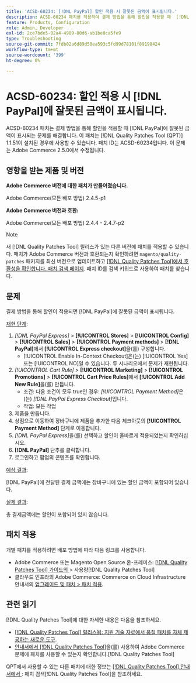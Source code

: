 ```yaml
---
title: 'ACSD-60234: [!DNL PayPal] 할인 적용 시 잘못된 금액이 표시됩니다.'
description: ACSD-60234 패치를 적용하여 결제 방법을 통해 할인을 적용할 때  [!DNL PayPal] 잘못된 금액이 표시되는 Adobe Commerce 문제를 해결합니다.
feature: Products, Configuration
role: Admin, Developer
exl-id: 2ce7bde5-02a4-4989-80d6-ab1be0ca5fe9
type: Troubleshooting
source-git-commit: 7fdb02a6d89d50ea593c5fd99d78101f89198424
workflow-type: tm+mt
source-wordcount: '399'
ht-degree: 0%

---
```


# ACSD-60234: 할인 적용 시 [!DNL PayPal]에 잘못된 금액이 표시됩니다.

ACSD-60234 패치는 결제 방법을 통해 할인을 적용할 때 [!DNL PayPal]에 잘못된 금액이 표시되는 문제를 해결합니다. 이 패치는 [!DNL Quality Patches Tool (QPT)] 1.1.51이 설치된 경우에 사용할 수 있습니다. 패치 ID는 ACSD-60234입니다. 이 문제는 Adobe Commerce 2.5.0에서 수정됩니다.

## 영향을 받는 제품 및 버전

**Adobe Commerce 버전에 대한 패치가 만들어졌습니다.**

Adobe Commerce(모든 배포 방법) 2.4.5-p1

**Adobe Commerce 버전과 호환:**

Adobe Commerce(모든 배포 방법) 2.4.4 - 2.4.7-p2

>[!NOTE]
>
>새 [!DNL Quality Patches Tool] 릴리스가 있는 다른 버전에 패치를 적용할 수 있습니다. 패치가 Adobe Commerce 버전과 호환되는지 확인하려면 `magento/quality-patches` 패키지를 최신 버전으로 업데이트하고 [[!DNL Quality Patches Tool]에서 호환성을 확인합니다. 패치 검색 페이지](https://experienceleague.adobe.com/tools/commerce-quality-patches/index.html). 패치 ID를 검색 키워드로 사용하여 패치를 찾습니다.

## 문제

결제 방법을 통해 할인이 적용되면 [!DNL PayPal]에 잘못된 금액이 표시됩니다.

<u>재현 단계</u>:

1. *[!DNL PayPal Express]* > **[!UICONTROL Stores]** > **[!UICONTROL Config]** > **[!UICONTROL Sales]** > **[!UICONTROL Payment methods]** > **[!DNL PayPal]**&#x200B;에서 **[!UICONTROL Express checkout]**&#x200B;을(를) 구성합니다.
   * [!UICONTROL Enable In-Context Checkout]은(는) [!UICONTROL Yes] 또는 [!UICONTROL NO]일 수 있습니다. 두 시나리오에서 문제가 재현됩니다.
1. *[!UICONTROL Cart Rule]* > **[!UICONTROL Marketing]** > **[!UICONTROL Promotions]** > **[!UICONTROL Cart Price Rules]**&#x200B;에서 **[!UICONTROL Add New Rule]**&#x200B;을(를) 만듭니다.
   * 조건: 다음 조건이 모두 true인 경우: *[!UICONTROL Payment Method]*&#x200B;은(는) *[!DNL PayPal Express Checkout]*&#x200B;입니다.
   * 작업: 모든 작업
1. 제품을 만듭니다.
1. 상점으로 이동하여 장바구니에 제품을 추가한 다음 체크아웃의 **[!UICONTROL Payment Method]** 단계로 이동합니다.
1. *[!DNL PayPal Express]*&#x200B;을(를) 선택하고 할인이 올바르게 적용되었는지 확인하십시오.
1. **[!DNL PayPal]** 단추를 클릭합니다.
1. 로그인하고 팝업의 콘텐츠를 확인합니다.

<u>예상 결과</u>:

[!DNL PayPal]에 전달된 결제 금액에는 장바구니에 있는 할인 금액이 포함되어 있습니다.

<u>실제 결과</u>:

총 결제금액에는 할인이 포함되어 있지 않습니다.

## 패치 적용

개별 패치를 적용하려면 배포 방법에 따라 다음 링크를 사용합니다.

* Adobe Commerce 또는 Magento Open Source 온-프레미스: [[!DNL Quality Patches Tool]  가이드의 ](/help/tools/quality-patches-tool/usage.md)> 사용량[!DNL Quality Patches Tool]
* 클라우드 인프라의 Adobe Commerce: Commerce on Cloud Infrastructure 안내서의 [업그레이드 및 패치 > 패치 적용](https://experienceleague.adobe.com/docs/commerce-cloud-service/user-guide/develop/upgrade/apply-patches.html).

## 관련 읽기

[!DNL Quality Patches Tool]에 대한 자세한 내용은 다음을 참조하세요.

* [[!DNL Quality Patches Tool] 릴리스됨: 지원 기술 자료에서 품질 패치를 자체 제공하는 새로운 도구](https://experienceleague.adobe.com/en/docs/commerce-operations/tools/quality-patches-tool/quality-patches-tool-to-self-serve-quality-patches).
* [ 안내서에서  [!DNL Quality Patches Tool]](/help/tools/quality-patches-tool/patches-available-in-qpt/check-patch-for-magento-issue-with-magento-quality-patches.md)을(를) 사용하여 Adobe Commerce 문제에 패치를 사용할 수 있는지 확인합니다.[!DNL Quality Patches Tool]

QPT에서 사용할 수 있는 다른 패치에 대한 정보는 [[!DNL Quality Patches Tool] 안내서에서 ](https://experienceleague.adobe.com/tools/commerce-quality-patches/index.html): 패치 검색[!DNL Quality Patches Tool]을 참조하세요.
